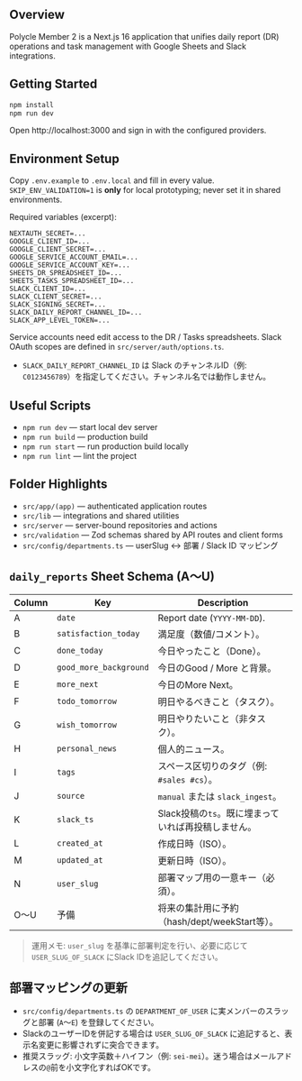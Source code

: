 ## Overview

Polycle Member 2 is a Next.js 16 application that unifies daily report (DR) operations and task management with Google Sheets and Slack integrations.

## Getting Started

```bash
npm install
npm run dev
```

Open http://localhost:3000 and sign in with the configured providers.

## Environment Setup

Copy `.env.example` to `.env.local` and fill in every value. `SKIP_ENV_VALIDATION=1` is **only** for local prototyping; never set it in shared environments.

Required variables (excerpt):

```
NEXTAUTH_SECRET=...
GOOGLE_CLIENT_ID=...
GOOGLE_CLIENT_SECRET=...
GOOGLE_SERVICE_ACCOUNT_EMAIL=...
GOOGLE_SERVICE_ACCOUNT_KEY=...
SHEETS_DR_SPREADSHEET_ID=...
SHEETS_TASKS_SPREADSHEET_ID=...
SLACK_CLIENT_ID=...
SLACK_CLIENT_SECRET=...
SLACK_SIGNING_SECRET=...
SLACK_DAILY_REPORT_CHANNEL_ID=...
SLACK_APP_LEVEL_TOKEN=...
```

Service accounts need edit access to the DR / Tasks spreadsheets. Slack OAuth scopes are defined in `src/server/auth/options.ts`.

- `SLACK_DAILY_REPORT_CHANNEL_ID` は Slack のチャンネルID（例: `C0123456789`）を指定してください。チャンネル名では動作しません。

## Useful Scripts

- `npm run dev` — start local dev server
- `npm run build` — production build
- `npm run start` — run production build locally
- `npm run lint` — lint the project

## Folder Highlights

- `src/app/(app)` — authenticated application routes
- `src/lib` — integrations and shared utilities
- `src/server` — server-bound repositories and actions
- `src/validation` — Zod schemas shared by API routes and client forms
- `src/config/departments.ts` — userSlug ↔ 部署 / Slack ID マッピング

## `daily_reports` Sheet Schema (A〜U)

| Column | Key | Description |
| ------ | --- | ----------- |
| A | `date` | Report date (`YYYY-MM-DD`). |
| B | `satisfaction_today` | 満足度（数値/コメント）。 |
| C | `done_today` | 今日やったこと（Done）。 |
| D | `good_more_background` | 今日のGood / More と背景。 |
| E | `more_next` | 今日のMore Next。 |
| F | `todo_tomorrow` | 明日やるべきこと（タスク）。 |
| G | `wish_tomorrow` | 明日やりたいこと（非タスク）。 |
| H | `personal_news` | 個人的ニュース。 |
| I | `tags` | スペース区切りのタグ（例: `#sales #cs`）。 |
| J | `source` | `manual` または `slack_ingest`。 |
| K | `slack_ts` | Slack投稿の`ts`。既に埋まっていれば再投稿しません。 |
| L | `created_at` | 作成日時（ISO）。 |
| M | `updated_at` | 更新日時（ISO）。 |
| N | `user_slug` | 部署マップ用の一意キー（必須）。 |
| O〜U | 予備 | 将来の集計用に予約（hash/dept/weekStart等）。 |

> 運用メモ: `user_slug` を基準に部署判定を行い、必要に応じて `USER_SLUG_OF_SLACK` にSlack IDを追記してください。

## 部署マッピングの更新

- `src/config/departments.ts` の `DEPARTMENT_OF_USER` に実メンバーのスラッグと部署 (`A`〜`E`) を登録してください。
- SlackのユーザーIDを併記する場合は `USER_SLUG_OF_SLACK` に追記すると、表示名変更に影響されずに突合できます。
- 推奨スラッグ: 小文字英数＋ハイフン（例: `sei-mei`）。迷う場合はメールアドレスの`@`前を小文字化すればOKです。
